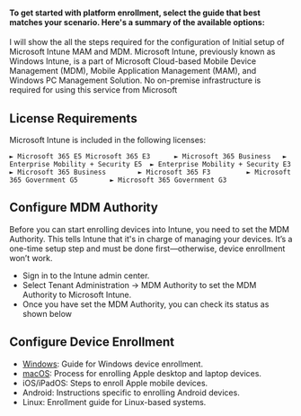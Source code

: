 

#### To get started with platform enrollment, select the guide that best matches your scenario. Here's a summary of the available options:

I will show the all the steps required for the configuration of Initial setup of Microsoft Intune MAM and MDM. Microsoft Intune, previously known as Windows Intune, is a part of Microsoft Cloud-based Mobile Device Management (MDM), Mobile Application Management (MAM), and Windows PC Management Solution. No on-premise infrastructure is required for using this service from Microsoft


## License Requirements
  Microsoft Intune is included in the following licenses:

    ► Microsoft 365 E5 Microsoft 365 E3      ► Microsoft 365 Business   ► Enterprise Mobility + Security E5  ► Enterprise Mobility + Security E3    
    ► Microsoft 365 Business        ► Microsoft 365 F3         ► Microsoft 365 Government G5        ► Microsoft 365 Government G3
 


## Configure MDM Authority

Before you can start enrolling devices into Intune, you need to set the MDM Authority. This tells Intune that it's in charge of managing your devices. It’s a one-time setup step and must be done first—otherwise, device enrollment won’t work.

-  Sign in to the Intune admin center.
-  Select Tenant Administration -> MDM Authority to set the MDM Authority to Microsoft Intune.
-  Once you have set the MDM Authority, you can check its status as shown below



## Configure Device Enrollment

-  [Windows](https://github.com/shahin4s/Deployement/blob/main/Windows%20Autopilot%20Setup%20Guide.md): Guide for Windows device enrollment.
-  [macOS](https://github.com/shahin4s/Deployement/blob/main/Enrolling%20macOS%20device%20to%20Intune%20MDM.MD): Process for enrolling Apple desktop and laptop devices.
-  iOS/iPadOS: Steps to enroll Apple mobile devices.
-  Android: Instructions specific to enrolling Android devices.
-  Linux: Enrollment guide for Linux-based systems.
